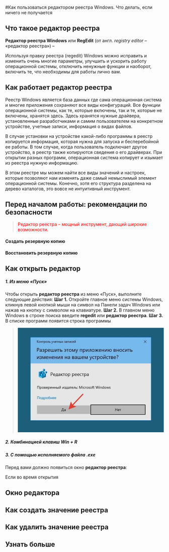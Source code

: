 #Как пользоваться редактором реестра Windows. Что делать, если ничего не получается

## Что такое редактор реестра

**Редактор реестра Windows** или **RegEdit** (от англ. *registry editor* – «редактор реестра») – 

Используя правку реестра (regedit) Windows можно исправить и изменить очень многие параметры, улучшить и ускорить работу операционной системы, отключить ненужные функции и наоборот, включить те, что необходимы для работы лично вам.

## Как работает редактор реестра

Реестр Windows является база данных где сама операционная система и многие приложения сохраняют все виды конфигураций. Все функции операционной системы, как те, которые включены, так и те, которые не включены, хранятся здесь. Здесь хранятся нужные драйвера, установленные разработчиками и самим пользователем на конкретном устройстве, учетные записи, информация о видах файлов.

В случае установки на устройстве какой-либо программы в реестр копируется информация, которая нужна для запуска и бесперебойной ее работы. В том случае, когда пользователь подключает другое устройство, в реестр также копируются сведения о его драйверах. При открытии разных программ, операционная система копирует и изымает из реестра нужную информацию.

В этом реестре мы можем найти все виды значений и настроек, которые позволяют нам изменять даже самый немыслимый элемент операционной системы. Конечно, хотя его структура разделена на дерево каталогов, это вовсе не интуитивный инструмент.

## Перед началом работы: рекомендации по безопасности

> <span style="color:red">Редактор реестра – мощный инструмент, дающий широкие возможности. </span>

#### Создать резервную копию

#### Восстановить резервную копию


## Как открыть редактор

##### 1. Из меню «Пуск»
Чтобы открыть **редактор реестра** из меню «Пуск», выполните следующие действия:
**Шаг 1.** Откройте главное меню системы Windows, кликнув левой кнопкой мыши на символ <i class="fa fa-windows" aria-hidden="true"></i> на Панели задач Windows или нажав на кнопку с символом <i class="fa fa-windows" aria-hidden="true"></i> на клавиатуре.
**Шаг 2.** В главном меню Windows в строке поиска введите **regedit** или **редактор реестра**.
**Шаг 3.** В списке программ появится строка программы 

> ![alt text](./images/windows-warning.jpg)


##### 2. Комбинацией клавиш Win + R

##### 3. С помощью исполняемого файла .exe

Перед вами должно появиться окно **редактор реестра**:

Если во время открытия 

## Окно редактора

## Как создать значение реестра

## Как удалить значение реестра


## Узнать больше